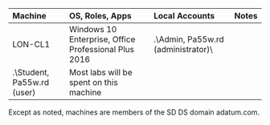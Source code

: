 | Machine | OS, Roles, Apps | Local Accounts | Notes |
| :--- | :--- | :--- | :--- |
|	LON-CL1	| Windows 10 Enterprise, Office Professional Plus 2016 | .\Admin, Pa55w.rd (administrator)\
.\Student, Pa55w.rd (user) | Most labs will be spent on this machine |

Except as noted, machines are members of the SD DS domain adatum.com.
